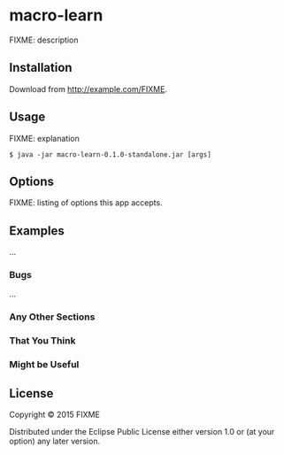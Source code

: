 # macro-learn

FIXME: description

## Installation

Download from http://example.com/FIXME.

## Usage

FIXME: explanation

    $ java -jar macro-learn-0.1.0-standalone.jar [args]

## Options

FIXME: listing of options this app accepts.

## Examples

...

### Bugs

...

### Any Other Sections
### That You Think
### Might be Useful

## License

Copyright © 2015 FIXME

Distributed under the Eclipse Public License either version 1.0 or (at
your option) any later version.
